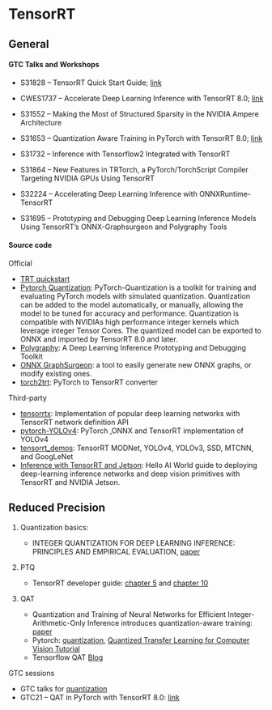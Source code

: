 # TensorRT

## General

#### GTC Talks and Workshops

- S31828 – TensorRT Quick Start Guide; [link](https://gtc21.event.nvidia.com/media/TensorRT%20Quick%20Start%20Guide%20%5BS31828%5D/1_8ebzdf11)
- CWES1737 – Accelerate Deep Learning Inference with TensorRT 8.0; [link](https://gtc21.event.nvidia.com/media/Accelerate+Deep+Learning+Inference+with+TensorRT+8.0+%5BS31876%5D/1_rhhv5aiq)

- S31552 – Making the Most of Structured Sparsity in the NVIDIA Ampere Architecture
- S31653 – Quantization Aware Training in PyTorch with TensorRT 8.0; [link](https://gtc21.event.nvidia.com/media/Quantization%20Aware%20Training%20in%20PyTorch%20with%20TensorRT%208.0%20%5BS31653%5D/1_qdvvff64)
 
- S31732 – Inference with Tensorflow2 Integrated with TensorRT
- S31864 – New Features in TRTorch, a PyTorch/TorchScript Compiler Targeting NVIDIA GPUs Using TensorRT
- S32224 – Accelerating Deep Learning Inference with ONNXRuntime-TensorRT
- S31695 – Prototyping and Debugging Deep Learning Inference Models Using TensorRT’s ONNX-Graphsurgeon and Polygraphy Tools

#### Source code

Official 

- [TRT quickstart](https://github.com/NVIDIA/TensorRT/tree/master/quickstart)
- [Pytorch Quantization](https://github.com/NVIDIA/TensorRT/tree/master/tools/pytorch-quantization): PyTorch-Quantization is a toolkit for training and evaluating PyTorch models with simulated quantization. Quantization can be added to the model automatically, or manually, allowing the model to be tuned for accuracy and performance. Quantization is compatible with NVIDIAs high performance integer kernels which leverage integer Tensor Cores. The quantized model can be exported to ONNX and imported by TensorRT 8.0 and later.
- [Polygraphy](https://github.com/NVIDIA/TensorRT/tree/master/tools/Polygraphy): A Deep Learning Inference Prototyping and Debugging Toolkit
- [ONNX GraphSurgeon](https://github.com/NVIDIA/TensorRT/tree/master/tools/onnx-graphsurgeon): a tool to easily generate new ONNX graphs, or modify existing ones.
- [torch2trt](https://github.com/NVIDIA-AI-IOT/torch2trt): PyTorch to TensorRT converter

Third-party  

- [tensorrtx](https://github.com/wang-xinyu/tensorrtx): Implementation of popular deep learning networks with TensorRT network definition API
- [pytorch-YOLOv4](https://github.com/Tianxiaomo/pytorch-YOLOv4): PyTorch ,ONNX and TensorRT implementation of YOLOv4
- [tensorrt_demos](https://github.com/jkjung-avt/tensorrt_demos): TensorRT MODNet, YOLOv4, YOLOv3, SSD, MTCNN, and GoogLeNet
- [Inference with TensorRT and Jetson](https://github.com/dusty-nv/): Hello AI World guide to deploying deep-learning inference networks and deep vision primitives with TensorRT and NVIDIA Jetson.



## Reduced Precision


1. Quantization basics:
    * INTEGER QUANTIZATION FOR DEEP LEARNING INFERENCE: PRINCIPLES AND EMPIRICAL EVALUATION, [paper](https://arxiv.org/pdf/2004.09602.pdf)

1. PTQ
    * TensorRT developer guide: [chapter 5](https://docs.nvidia.com/deeplearning/tensorrt/developer-guide/index.html#mixed_precision) and [chapter 10](https://docs.nvidia.com/deeplearning/tensorrt/developer-guide/index.html#work-with-qat-networks)  
1. QAT
    * Quantization and Training of Neural Networks for Efficient Integer-Arithmetic-Only Inference introduces quantization-aware training: [paper](https://arxiv.org/pdf/1712.05877.pdf)
    * Pytorch: [quantization](https://pytorch.org/docs/stable/quantization.html), [Quantized Transfer Learning for Computer Vision Tutorial](https://pytorch.org/tutorials/intermediate/quantized_transfer_learning_tutorial.html)
    * Tensorflow QAT [Blog](https://www.tensorflow.org/model_optimization/guide/quantization/training)

GTC sessions

* GTC talks for [quantization](https://www.nvidia.com/en-us/gtc/on-demand/?search=quantization)
* GTC21 – QAT in PyTorch with TensorRT 8.0: [link](https://gtc21.event.nvidia.com/media/Quantization%20Aware%20Training%20in%20PyTorch%20with%20TensorRT%208.0%20%5BS31653%5D/1_qdvvff64)
